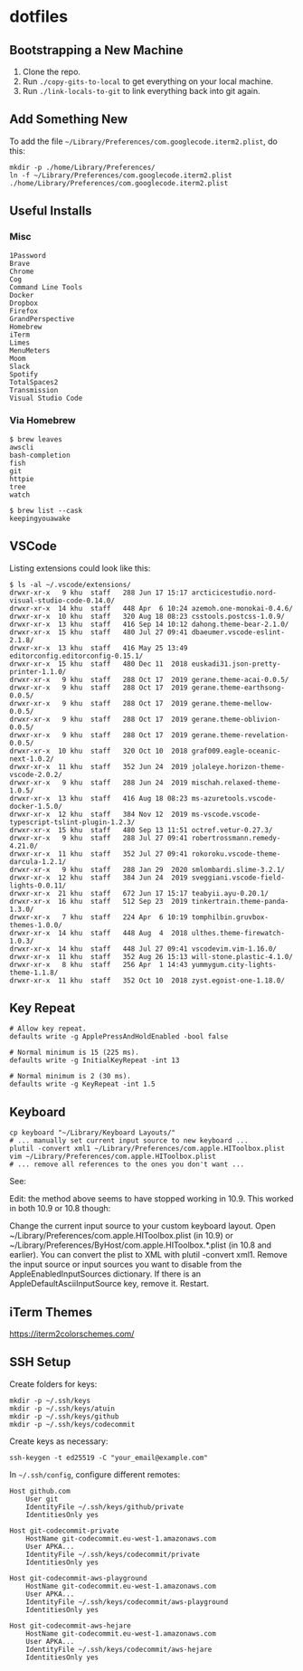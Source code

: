# dotfiles

## Bootstrapping a New Machine

1. Clone the repo.
2. Run `./copy-gits-to-local` to get everything on your local machine.
3. Run `./link-locals-to-git` to link everything back into git again.

## Add Something New

To add the file `~/Library/Preferences/com.googlecode.iterm2.plist`, do this:

```
mkdir -p ./home/Library/Preferences/
ln -f ~/Library/Preferences/com.googlecode.iterm2.plist ./home/Library/Preferences/com.googlecode.iterm2.plist
```

## Useful Installs

### Misc

```
1Password
Brave
Chrome
Cog
Command Line Tools
Docker
Dropbox
Firefox
GrandPerspective
Homebrew
iTerm
Limes
MenuMeters
Moom
Slack
Spotify
TotalSpaces2
Transmission
Visual Studio Code
```

### Via Homebrew

```
$ brew leaves
awscli
bash-completion
fish
git
httpie
tree
watch

$ brew list --cask
keepingyouawake
```


## VSCode

Listing extensions could look like this:

```
$ ls -al ~/.vscode/extensions/
drwxr-xr-x   9 khu  staff   288 Jun 17 15:17 arcticicestudio.nord-visual-studio-code-0.14.0/
drwxr-xr-x  14 khu  staff   448 Apr  6 10:24 azemoh.one-monokai-0.4.6/
drwxr-xr-x  10 khu  staff   320 Aug 18 08:23 csstools.postcss-1.0.9/
drwxr-xr-x  13 khu  staff   416 Sep 14 10:12 dahong.theme-bear-2.1.0/
drwxr-xr-x  15 khu  staff   480 Jul 27 09:41 dbaeumer.vscode-eslint-2.1.8/
drwxr-xr-x  13 khu  staff   416 May 25 13:49 editorconfig.editorconfig-0.15.1/
drwxr-xr-x  15 khu  staff   480 Dec 11  2018 euskadi31.json-pretty-printer-1.1.0/
drwxr-xr-x   9 khu  staff   288 Oct 17  2019 gerane.theme-acai-0.0.5/
drwxr-xr-x   9 khu  staff   288 Oct 17  2019 gerane.theme-earthsong-0.0.5/
drwxr-xr-x   9 khu  staff   288 Oct 17  2019 gerane.theme-mellow-0.0.5/
drwxr-xr-x   9 khu  staff   288 Oct 17  2019 gerane.theme-oblivion-0.0.5/
drwxr-xr-x   9 khu  staff   288 Oct 17  2019 gerane.theme-revelation-0.0.5/
drwxr-xr-x  10 khu  staff   320 Oct 10  2018 graf009.eagle-oceanic-next-1.0.2/
drwxr-xr-x  11 khu  staff   352 Jun 24  2019 jolaleye.horizon-theme-vscode-2.0.2/
drwxr-xr-x   9 khu  staff   288 Jun 24  2019 mischah.relaxed-theme-1.0.5/
drwxr-xr-x  13 khu  staff   416 Aug 18 08:23 ms-azuretools.vscode-docker-1.5.0/
drwxr-xr-x  12 khu  staff   384 Nov 12  2019 ms-vscode.vscode-typescript-tslint-plugin-1.2.3/
drwxr-xr-x  15 khu  staff   480 Sep 13 11:51 octref.vetur-0.27.3/
drwxr-xr-x   9 khu  staff   288 Jul 27 09:41 robertrossmann.remedy-4.21.0/
drwxr-xr-x  11 khu  staff   352 Jul 27 09:41 rokoroku.vscode-theme-darcula-1.2.1/
drwxr-xr-x   9 khu  staff   288 Jan 29  2020 smlombardi.slime-3.2.1/
drwxr-xr-x  12 khu  staff   384 Jun 24  2019 sveggiani.vscode-field-lights-0.0.11/
drwxr-xr-x  21 khu  staff   672 Jun 17 15:17 teabyii.ayu-0.20.1/
drwxr-xr-x  16 khu  staff   512 Sep 23  2019 tinkertrain.theme-panda-1.3.0/
drwxr-xr-x   7 khu  staff   224 Apr  6 10:19 tomphilbin.gruvbox-themes-1.0.0/
drwxr-xr-x  14 khu  staff   448 Aug  4  2018 ulthes.theme-firewatch-1.0.3/
drwxr-xr-x  14 khu  staff   448 Jul 27 09:41 vscodevim.vim-1.16.0/
drwxr-xr-x  11 khu  staff   352 Aug 26 15:13 will-stone.plastic-4.1.0/
drwxr-xr-x   8 khu  staff   256 Apr  1 14:43 yummygum.city-lights-theme-1.1.8/
drwxr-xr-x  11 khu  staff   352 Oct 10  2018 zyst.egoist-one-1.18.0/
```

## Key Repeat

```
# Allow key repeat.
defaults write -g ApplePressAndHoldEnabled -bool false

# Normal minimum is 15 (225 ms).
defaults write -g InitialKeyRepeat -int 13

# Normal minimum is 2 (30 ms).
defaults write -g KeyRepeat -int 1.5
```

## Keyboard

```
cp keyboard "~/Library/Keyboard Layouts/"
# ... manually set current input source to new keyboard ...
plutil -convert xml1 ~/Library/Preferences/com.apple.HIToolbox.plist
vim ~/Library/Preferences/com.apple.HIToolbox.plist
# ... remove all references to the ones you don't want ...
```

See:

Edit: the method above seems to have stopped working in 10.9. This worked in both 10.9 or 10.8 though:

Change the current input source to your custom keyboard layout.
Open ~/Library/Preferences/com.apple.HIToolbox.plist (in 10.9) or ~/Library/Preferences/ByHost/com.apple.HIToolbox.*.plist (in 10.8 and earlier). You can convert the plist to XML with plutil -convert xml1.
Remove the input source or input sources you want to disable from the AppleEnabledInputSources dictionary. If there is an AppleDefaultAsciiInputSource key, remove it.
Restart.


## iTerm Themes

https://iterm2colorschemes.com/


## SSH Setup

Create folders for keys:

```
mkdir -p ~/.ssh/keys
mkdir -p ~/.ssh/keys/atuin
mkdir -p ~/.ssh/keys/github
mkdir -p ~/.ssh/keys/codecommit
```

Create keys as necessary:

```
ssh-keygen -t ed25519 -C "your_email@example.com"
```

In `~/.ssh/config`, configure different remotes:

```
Host github.com
    User git
    IdentityFile ~/.ssh/keys/github/private
    IdentitiesOnly yes

Host git-codecommit-private
    HostName git-codecommit.eu-west-1.amazonaws.com
    User APKA...
    IdentityFile ~/.ssh/keys/codecommit/private
    IdentitiesOnly yes

Host git-codecommit-aws-playground
	HostName git-codecommit.eu-west-1.amazonaws.com
	User APKA...
	IdentityFile ~/.ssh/keys/codecommit/aws-playground
	IdentitiesOnly yes

Host git-codecommit-aws-hejare
	HostName git-codecommit.eu-west-1.amazonaws.com
	User APKA...
	IdentityFile ~/.ssh/keys/codecommit/aws-hejare
	IdentitiesOnly yes
```
